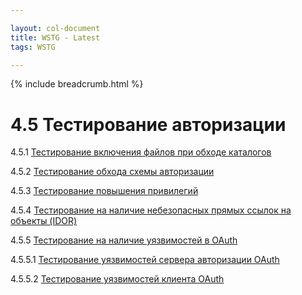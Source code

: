 ```yaml
---

layout: col-document
title: WSTG - Latest
tags: WSTG

---
```


{% include breadcrumb.html %}
# 4.5 Тестирование авторизации

4.5.1 [Тестирование включения файлов при обходе каталогов](01-Testing_Directory_Traversal_File_Include.md)

4.5.2 [Тестирование обхода схемы авторизации](02-Testing_for_Bypassing_Authorization_Schema.md)

4.5.3 [Тестирование повышения привилегий](03-Testing_for_Privilege_Escalation.md)

4.5.4 [Тестирование на наличие небезопасных прямых ссылок на объекты (IDOR)](04-Testing_for_Insecure_Direct_Object_References.md)

4.5.5 [Тестирование на наличие уязвимостей в OAuth](05-Testing_for_OAuth_Weaknesses.md)

4.5.5.1 [Тестирование уязвимостей сервера авторизации OAuth](05.1-Testing_for_OAuth_Authorization_Server_Weaknesses.md)

4.5.5.2 [Тестирование уязвимостей клиента OAuth](05.2-Testing_for_OAuth_Client_Weaknesses.md)
